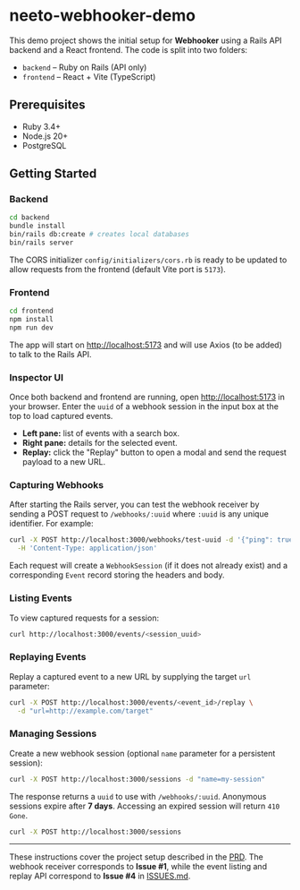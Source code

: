 # neeto-webhooker-demo

This demo project shows the initial setup for **Webhooker** using a Rails API backend and a React frontend. The code is split into two folders:

- `backend` – Ruby on Rails (API only)
- `frontend` – React + Vite (TypeScript)

## Prerequisites

- Ruby 3.4+
- Node.js 20+
- PostgreSQL

## Getting Started

### Backend

```bash
cd backend
bundle install
bin/rails db:create # creates local databases
bin/rails server
```

The CORS initializer `config/initializers/cors.rb` is ready to be updated to allow requests from the frontend (default Vite port is `5173`).

### Frontend

```bash
cd frontend
npm install
npm run dev
```

The app will start on <http://localhost:5173> and will use Axios (to be added) to talk to the Rails API.

### Inspector UI

Once both backend and frontend are running, open <http://localhost:5173> in your browser. Enter the `uuid` of a webhook session in the input box at the top to load captured events.

* **Left pane:** list of events with a search box.
* **Right pane:** details for the selected event.
* **Replay:** click the "Replay" button to open a modal and send the request payload to a new URL.

### Capturing Webhooks

After starting the Rails server, you can test the webhook receiver by sending a
POST request to `/webhooks/:uuid` where `:uuid` is any unique identifier. For
example:

```bash
curl -X POST http://localhost:3000/webhooks/test-uuid -d '{"ping": true}' \
  -H 'Content-Type: application/json'
```

Each request will create a `WebhookSession` (if it does not already exist) and a
corresponding `Event` record storing the headers and body.

### Listing Events

To view captured requests for a session:

```bash
curl http://localhost:3000/events/<session_uuid>
```

### Replaying Events

Replay a captured event to a new URL by supplying the target `url` parameter:

```bash
curl -X POST http://localhost:3000/events/<event_id>/replay \
  -d "url=http://example.com/target"
```

### Managing Sessions

Create a new webhook session (optional `name` parameter for a persistent session):

```bash
curl -X POST http://localhost:3000/sessions -d "name=my-session"
```

The response returns a `uuid` to use with `/webhooks/:uuid`. Anonymous sessions
expire after **7 days**. Accessing an expired session will return `410 Gone`.

```bash
curl -X POST http://localhost:3000/sessions
```

---

These instructions cover the project setup described in the [PRD](prd_webhook.md).
The webhook receiver corresponds to **Issue #1**, while the event listing and replay API correspond to **Issue #4** in [ISSUES.md](ISSUES.md).
